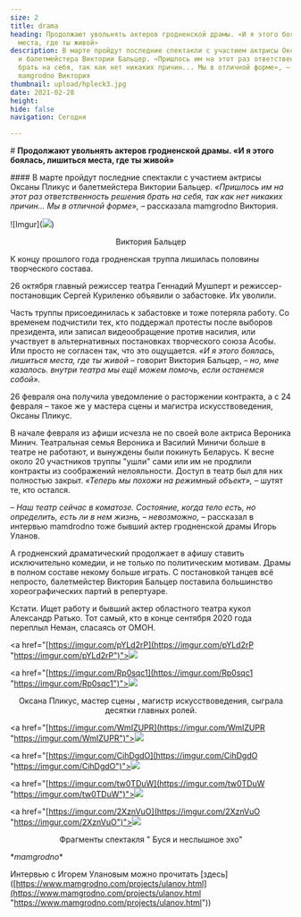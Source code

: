 ```yaml
---
size: 2
title: drama
heading: Продолжают увольнять актеров гродненской драмы. «И я этого боялась, лишиться
  места, где ты живой»
description: В марте пройдут последние спектакли с участием актрисы Оксаны Пликус
  и балетмейстера Виктории Бальцер. «Пришлось им на этот раз ответственность решения
  брать на себя, так как нет никаких причин... Мы в отличной форме», – рассказала
  mamgrodno Виктория
thumbnail: upload/hpleck3.jpg
date: 2021-02-28
height: 
hide: false
navigation: Сегодня

---
```

\# **Продолжают увольнять актеров гродненской драмы. «И я этого боялась, лишиться места, где ты живой»**

\#### В марте пройдут последние спектакли с участием актрисы Оксаны Пликус и балетмейстера Виктории Бальцер. _«Пришлось им на этот раз ответственность решения брать на себя, так как нет никаких причин... Мы в отличной форме»,_ – рассказала mamgrodno Виктория.

!\[Imgur\](![](https://i.imgur.com/HplEck3.jpg))

<center>Виктория Бальцер</center>

К концу прошлого года гродненская труппа лишилась половины творческого состава.

26 октября главный режиссер театра Геннадий Мушперт и режиссер-постановщик Сергей Куриленко объявили о забастовке. Их уволили. 

Часть труппы присоединилась к забастовке и тоже потеряла работу. Со временем подчистили тех, кто поддержал протесты после выборов президента, или записал видеообращение против насилия, или участвует в альтернативных постановках творческого союза Асобы. Или просто не согласен так, что это ощущается. _«И я этого боялась, лишиться места, где ты живой_ – говорит Виктория Бальцер, – _но, мне казалось. внутри театра мы ещё можем помочь, если останемся собой»._

26 февраля она получила уведомление о расторжении контракта, а с 24 февраля – такое же у мастера сцены и магистра искусствоведения, Оксаны Пликус.

В начале февраля из афиши исчезла не по своей воле актриса Вероника Минич. Театральная семья Вероника и Василий Миничи больше в театре не работают, и вынуждены были покинуть Беларусь. К весне около 20 участников труппы "ушли" сами или им не продлили контракты из соображений нелояльности. Доступ в театр был для них полностью закрыт. _«Теперь мы похожи на режимный объект»,_ – шутят те, кто остался.

_– Наш театр сейчас в коматозе. Состояние, когда тело есть, но определить, есть ли в нем жизнь, – невозможно,_ – рассказал в интервью mamdrodno тоже бывший актер гродненской драмы Игорь Уланов. 

А гродненский драматический продолжает в афишу ставить исключительно комедии, и не только по политическим мотивам. Драмы в полном составе некому больше играть. С постановкой танцев всё непросто, балетмейстер Виктория Бальцер поставила большинство хореографических партий в репертуаре. 

Кстати. Ищет работу и бывший актер областного театра кукол Александр Ратько. Тот самый, кто в конце сентября 2020 года переплыл Неман, спасаясь от ОМОН.

<div class="gallery2">

<!-- Смените gallery2 на gallery3 или gallery4, цифра определяет количество картинок в одном ряду -->

<a href="[https://imgur.com/pYLd2rP](https://imgur.com/pYLd2rP "https://imgur.com/pYLd2rP")"><img src="![](https://i.imgur.com/pYLd2rP.jpg)"></a>

<a href="[https://imgur.com/Rp0sqc1](https://imgur.com/Rp0sqc1 "https://imgur.com/Rp0sqc1")"><img src="![](https://i.imgur.com/Rp0sqc1.jpg)"></a>

</div>

<center>Оксана Пликус, мастер сцены , магистр искусствоведения, сыграла десятки главных ролей.</center>

<div class="gallery4">

<!-- Смените gallery2 на gallery3 или gallery4, цифра определяет количество картинок в одном ряду -->

<a href="[https://imgur.com/WmIZUPR](https://imgur.com/WmIZUPR "https://imgur.com/WmIZUPR")"><img src="![](https://i.imgur.com/WmIZUPR.jpg)"></a>

<a href="[https://imgur.com/CihDgdO](https://imgur.com/CihDgdO "https://imgur.com/CihDgdO")"><img src="![](https://i.imgur.com/CihDgdO.jpg)"></a>

<a href="[https://imgur.com/tw0TDuW](https://imgur.com/tw0TDuW "https://imgur.com/tw0TDuW")"><img src="![](https://i.imgur.com/tw0TDuW.jpg)"></a>

<a href="[https://imgur.com/2XznVuO](https://imgur.com/2XznVuO "https://imgur.com/2XznVuO")"><img src="![](https://i.imgur.com/2XznVuO.jpg)"></a>

</div>

<center>Фрагменты спектакля " Буся и неслышное эхо"</center>

\**mamgrodno**

Интервью с Игорем Улановым можно прочитать \[здесь\]([https://www.mamgrodno.com/projects/ulanov.html](https://www.mamgrodno.com/projects/ulanov.html "https://www.mamgrodno.com/projects/ulanov.html"))